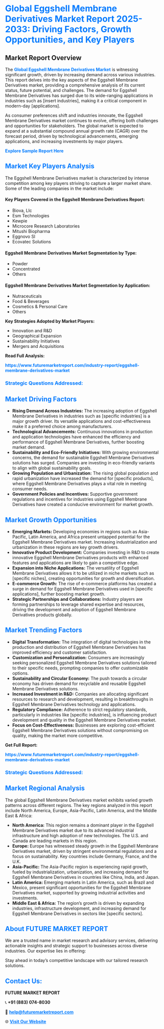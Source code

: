 <h1 style="color: #007BFF;">Global Eggshell Membrane Derivatives Market Report 2025-2033: Driving Factors, Growth Opportunities, and Key Players</h1>

<section id="overview">
<h2>Market Report Overview</h2>
<p>The <a href="https://www.futuremarketreport.com/industry-report/eggshell-membrane-derivatives-market" style="color: #007BFF; text-decoration: none;"><strong>Global Eggshell Membrane Derivatives Market</strong></a> is witnessing significant growth, driven by increasing demand across various industries. This report delves into the key aspects of the Eggshell Membrane Derivatives market, providing a comprehensive analysis of its current status, future potential, and challenges. The demand for Eggshell Membrane Derivatives has surged due to its wide-ranging applications in industries such as [insert industries], making it a critical component in modern-day [applications].</p>
<p>As consumer preferences shift and industries innovate, the Eggshell Membrane Derivatives market continues to evolve, offering both challenges and opportunities for stakeholders. The global market is expected to expand at a substantial compound annual growth rate (CAGR) over the forecast period, driven by technological advancements, emerging applications, and increasing investments by major players.</p>
</section>

<section id="overview">
<p><a href="https://www.futuremarketreport.com/request-sample/reportId=31306" style="color: #007BFF; text-decoration: none;"><strong>Explore Sample Report Here</strong></a></p>
</section>

<section id="key-players">
<h2 style="color: #007BFF;">Market Key Players Analysis</h2>
<p>The Eggshell Membrane Derivatives market is characterized by intense competition among key players striving to capture a larger market share. Some of the leading companies in the market include:</p>
<h4>Key Players Covered in the Eggshell Membrane Derivatives Report:</h4>
<ul><li>Biova, Llc</li><li>Esm Technologies</li><li>Kewpie</li><li>Microcore Research Laboratories</li><li>Mitushi Biopharma</li><li>Eggnovo Sl</li><li>Ecovatec Solutions</li></ul>
<h4>Eggshell Membrane Derivatives Market Segmentation by Type:</h4>
<ul><li>Powder</li><li>Concentrated</li><li>Others</li></ul>

<h4>Eggshell Membrane Derivatives Market Segmentation by Application:</h4>
<ul><li>Nutraceuticals</li><li>Food &amp; Beverages</li><li>Cosmetics &amp; Personal Care</li><li>Others</li></ul>
<p><strong>Key Strategies Adopted by Market Players:</strong></p>
<ul>
<li>Innovation and R&D</li>
<li>Geographical Expansion</li>
<li>Sustainability Initiatives</li>
<li>Mergers and Acquisitions</li>
</ul>
</section>

<section>
<p><strong>Read Full Analysis: </strong></p><a href="https://www.futuremarketreport.com/industry-report/eggshell-membrane-derivatives-market" style="color: #007BFF; text-decoration: none;"><strong>https://www.futuremarketreport.com/industry-report/eggshell-membrane-derivatives-market</strong></a>
<h3 style="color: #007BFF;">Strategic Questions Addressed:</h3>
</section>

<section id="driving-factors">
<h2 style="color: #007BFF;">Market Driving Factors</h2>
<ul>
<li><strong>Rising Demand Across Industries:</strong> The increasing adoption of Eggshell Membrane Derivatives in industries such as [specific industries] is a major growth driver. Its versatile applications and cost-effectiveness make it a preferred choice among manufacturers.</li>
<li><strong>Technological Advancements:</strong> Continuous innovations in production and application technologies have enhanced the efficiency and performance of Eggshell Membrane Derivatives, further boosting market demand.</li>
<li><strong>Sustainability and Eco-Friendly Initiatives:</strong> With growing environmental concerns, the demand for sustainable Eggshell Membrane Derivatives solutions has surged. Companies are investing in eco-friendly variants to align with global sustainability goals.</li>
<li><strong>Growing Population and Urbanization:</strong> The rising global population and rapid urbanization have increased the demand for [specific products], where Eggshell Membrane Derivatives plays a vital role in meeting consumer needs.</li>
<li><strong>Government Policies and Incentives:</strong> Supportive government regulations and incentives for industries using Eggshell Membrane Derivatives have created a conducive environment for market growth.</li>
</ul>
</section>

<section id="growth-opportunities">
<h2 style="color: #007BFF;">Market Growth Opportunities</h2>
<ul>
<li><strong>Emerging Markets:</strong> Developing economies in regions such as Asia-Pacific, Latin America, and Africa present untapped potential for the Eggshell Membrane Derivatives market. Increasing industrialization and urbanization in these regions are key growth drivers.</li>
<li><strong>Innovative Product Development:</strong> Companies investing in R&D to create innovative Eggshell Membrane Derivatives products with enhanced features and applications are likely to gain a competitive edge.</li>
<li><strong>Expansion into Niche Applications:</strong> The versatility of Eggshell Membrane Derivatives allows it to be utilized in niche markets such as [specific niches], creating opportunities for growth and diversification.</li>
<li><strong>E-commerce Growth:</strong> The rise of e-commerce platforms has created a surge in demand for Eggshell Membrane Derivatives used in [specific applications], further boosting market growth.</li>
<li><strong>Strategic Partnerships and Collaborations:</strong> Industry players are forming partnerships to leverage shared expertise and resources, driving the development and adoption of Eggshell Membrane Derivatives products globally.</li>
</ul>
</section>

<section id="trending-factors">
<h2 style="color: #007BFF;">Market Trending Factors</h2>
<ul>
<li><strong>Digital Transformation:</strong> The integration of digital technologies in the production and distribution of Eggshell Membrane Derivatives has improved efficiency and customer satisfaction.</li>
<li><strong>Customization and Personalization:</strong> Consumers are increasingly seeking personalized Eggshell Membrane Derivatives solutions tailored to their specific needs, prompting companies to offer customizable options.</li>
<li><strong>Sustainability and Circular Economy:</strong> The push towards a circular economy has driven demand for recyclable and reusable Eggshell Membrane Derivatives solutions.</li>
<li><strong>Increased Investment in R&D:</strong> Companies are allocating significant resources to research and development, resulting in breakthroughs in Eggshell Membrane Derivatives technology and applications.</li>
<li><strong>Regulatory Compliance:</strong> Adherence to strict regulatory standards, particularly in industries like [specific industries], is influencing product development and quality in the Eggshell Membrane Derivatives market.</li>
<li><strong>Focus on Cost-Effectiveness:</strong> Businesses are exploring cost-efficient Eggshell Membrane Derivatives solutions without compromising on quality, making the market more competitive.</li>
</ul>
</section>

<section>
<p><strong>Get Full Report: </strong></p><a href="https://www.futuremarketreport.com/industry-report/eggshell-membrane-derivatives-market" style="color: #007BFF; text-decoration: none;"><strong>https://www.futuremarketreport.com/industry-report/eggshell-membrane-derivatives-market</strong></a>
<h3 style="color: #007BFF;">Strategic Questions Addressed:</h3>
</section>


<section id="regional-analysis">
<h2 style="color: #007BFF;">Market Regional Analysis</h2>
<p>The global Eggshell Membrane Derivatives market exhibits varied growth patterns across different regions. The key regions analyzed in this report include North America, Europe, Asia-Pacific, Latin America, and the Middle East & Africa:</p>
<ul>
<li><strong>North America:</strong> This region remains a dominant player in the Eggshell Membrane Derivatives market due to its advanced industrial infrastructure and high adoption of new technologies. The U.S. and Canada are leading markets in this region.</li>
<li><strong>Europe:</strong> Europe has witnessed steady growth in the Eggshell Membrane Derivatives market, driven by stringent environmental regulations and a focus on sustainability. Key countries include Germany, France, and the U.K.</li>
<li><strong>Asia-Pacific:</strong> The Asia-Pacific region is experiencing rapid growth, fueled by industrialization, urbanization, and increasing demand for Eggshell Membrane Derivatives in countries like China, India, and Japan.</li>
<li><strong>Latin America:</strong> Emerging markets in Latin America, such as Brazil and Mexico, present significant opportunities for the Eggshell Membrane Derivatives market, supported by growing industrial activities and investments.</li>
<li><strong>Middle East & Africa:</strong> The region’s growth is driven by expanding industries, infrastructure development, and increasing demand for Eggshell Membrane Derivatives in sectors like [specific sectors].</li>
</ul>
</section>

<footer>
<h2 style="color: #007BFF;">About FUTURE MARKET REPORT</h2>
<p>We are a trusted name in market research and advisory services, delivering actionable insights and strategic support to businesses across diverse industries. Our expertise lies in offering:</p>

<p>Stay ahead in today’s competitive landscape with our tailored research solutions.</p>

<h2 style="color: #007BFF;">Contact Us:</h2>
<p><strong>FUTURE MARKET REPORT</strong></p>
<p>📞 <strong>+91 (883) 074-8030</strong></p>
<p>📧 <strong><a href="mailto:help@futuremarketreport.com" style="color: #007BFF;">help@futuremarketreport.com</a></strong></p>
<p>🌐 <strong><a href="https://www.futuremarketreport.com/" style="color: #007BFF;">Visit Our Website</a></strong></p>
</footer>